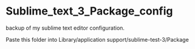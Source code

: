 # Sublime_text_3_Package_config
backup of my sublime text editor configuration.

 Paste this folder into Library/application support/sublime-test-3/Package
